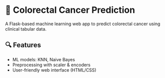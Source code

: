# 🧬 Colorectal Cancer Prediction

A Flask-based machine learning web app to predict colorectal cancer using clinical tabular data.

## 🔍 Features
- ML models: KNN, Naive Bayes
- Preprocessing with scaler & encoders
- User-friendly web interface (HTML/CSS)

